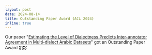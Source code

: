 ```yaml
---
layout: post
date: 2024-08-14
title: Outstanding Paper Award (ACL 2024)
inline: true
---
```


Our paper "[Estimating the Level of Dialectness Predicts Inter-annotator Agreement in Multi-dialect Arabic Datasets](https://aclanthology.org/2024.acl-short.69/)" got an Outstanding Paper Award 🎖️🎖️🎖️